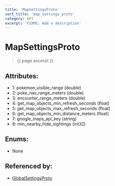 ```yaml
---
title: 'MapSettingsProto'
sort_title: 'map_settings_proto'
category: API
excerpt: 'FIXME: Add a description'
---
```


[comment]: <> (THIS PART IS GENERATED - AKA DON'T EDIT THIS PART MANUALLY)

# MapSettingsProto

> {{ page.excerpt }}

## Attributes:

- 1: pokemon_visible_range (double)
- 2: poke_nav_range_meters (double)
- 3: encounter_range_meters (double)
- 4: get_map_objects_min_refresh_seconds (float)
- 5: get_map_objects_max_refresh_seconds (float)
- 6: get_map_objects_min_distance_meters (float)
- 7: google_maps_api_key (string)
- 8: min_nearby_hide_sightings (int32)

## Enums:

- None

## Referenced by:

- [GlobalSettingsProto](../GlobalSettingsProto/)

[comment]: <> (YOU CAN EDIT AFTER THIS)
